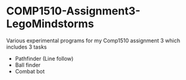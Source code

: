 # COMP1510-Assignment3-LegoMindstorms

Various experimental programs for my Comp1510 assignment 3 which includes 3 tasks

- Pathfinder (Line follow)
- Ball finder
- Combat bot
